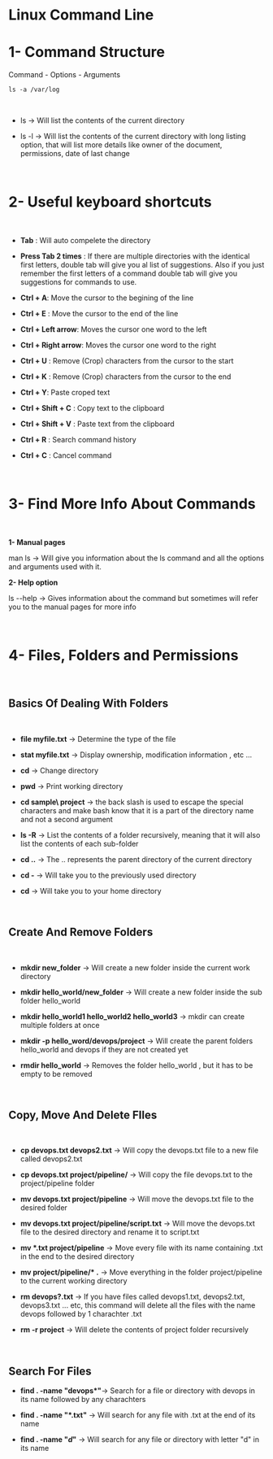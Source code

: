 # Linux Command Line


# 1- Command Structure

Command - Options - Arguments

`ls -a /var/log`


</br>


- ls -> Will list the contents of the current directory

- ls -l -> Will list the contents of the current directory with long listing option, that will list more details like owner of the document, permissions, date of last change

</br>

# 2- Useful keyboard shortcuts

</br>

- **Tab** : Will auto compelete the directory

- **Press Tab 2 times** : If there are multiple directories with the identical first letters, double tab will give you al list of suggestions. Also if you just remember the first letters of a command double tab will give you suggestions for commands to use.

- **Ctrl + A**: Move the cursor to the begining of the line

- **Ctrl + E** : Move the cursor to the end of the line

- **Ctrl + Left arrow**: Moves the cursor one word to the left

- **Ctrl + Right arrow**: Moves the cursor one word to the right

- **Ctrl + U** : Remove (Crop) characters from the cursor to the start

- **Ctrl + K** : Remove (Crop) characters from the cursor to the end

- **Ctrl + Y**: Paste croped text

- **Ctrl + Shift + C** : Copy text to the clipboard

- **Ctrl + Shift + V** : Paste text from the clipboard

- **Ctrl + R** : Search command history

- **Ctrl + C** : Cancel command


</br>

# 3- Find More Info About Commands

</br>

**1- Manual pages**

man ls -> Will give you information about the ls command and all the options and arguments used with it.

**2- Help option**

ls --help -> Gives information about the command but sometimes will refer you to the manual pages for more info


</br>

# 4- Files, Folders and Permissions

</br>

## Basics Of Dealing With Folders

</br>

- **file myfile.txt** -> Determine the type of the file

- **stat myfile.txt** -> Display ownership, modification information , etc ...

- **cd** -> Change directory

- **pwd** -> Print working directory

- **cd sample\ project** -> the back slash is used to escape the special characters and make bash know that it is a part of the directory name and not a second argument

- **ls -R** -> List the contents of a folder recursively, meaning that it will also list the contents of each sub-folder

- **cd ..** -> The .. represents the parent directory of the current directory

- **cd -** -> Will take you to the previously used directory

- **cd** -> Will take you to your home directory


</br>

## Create And Remove Folders

</br>

- **mkdir new_folder** -> Will create a new folder inside the current work directory

- **mkdir hello_world/new_folder** -> Will create a new folder inside the sub folder hello_world

- **mkdir hello_world1 hello_world2 hello_world3** -> mkdir can create multiple folders at once

- **mkdir -p hello_word/devops/project** -> Will create the parent folders hello_world and devops if they are not created yet

- **rmdir hello_world** -> Removes the folder hello_world , but it has to be empty to be removed

</br>

## Copy, Move And Delete FIles

</br>

- **cp devops.txt devops2.txt** -> Will copy the devops.txt file to a new file called devops2.txt

- **cp devops.txt project/pipeline/** -> Will copy the file devops.txt to the project/pipeline folder

- **mv devops.txt project/pipeline** -> Will move the devops.txt file to the desired folder

- **mv devops.txt project/pipeline/script.txt** -> Will move the devops.txt file to the desired directory and rename it to script.txt

- **mv \*.txt project/pipeline** -> Move every file with its name containing .txt in the end to the desired directory

- **mv project/pipeline/\* .** -> Move everything in the folder project/pipeline to the current working directory

- **rm devops?.txt** -> If you have files called devops1.txt, devops2.txt, devops3.txt ... etc, this command will delete all the files with the name devops followed by 1 charachter .txt

- **rm -r project** -> Will delete the contents of project folder recursively


</br>

## Search For Files

- **find . -name "devops\*"**-> Search for a file or directory with devops in its name followed by any charachters

- **find . -name "*.txt"** -> Will search for any file with .txt at the end of its name

- **find . -name "*d*"** -> Will search for any file or directory with letter "d" in its name


</br>

